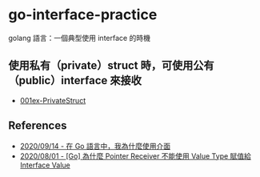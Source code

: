 # go-interface-practice
 golang 語言：一個典型使用 interface 的時機

## 使用私有（private）struct 時，可使用公有（public）interface 來接收
- [001ex-PrivateStruct](./001ex-PrivateStruct)

## References
- [2020/09/14 - 在 Go 語言中，我為什麼使用介面](https://mp.weixin.qq.com/s/AMgCzCG_096iaCdtOJIBBA)
- [2020/08/01 - [Go] 為什麼 Pointer Receiver 不能使用 Value Type 賦值給 Interface Value](https://mileslin.github.io/2020/08/Golang/為什麼-Pointer-Receiver-不能使用-Value-Type-賦值給-Interface-Value/)